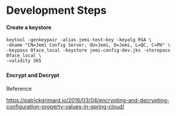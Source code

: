 # Development Steps

#### Create a keystore

```
keytool -genkeypair -alias jemi-test-key -keyalg RSA \
-dname "CN=Jemi Config Server, OU=Jemi, O=Jemi, L=QC, C=PH" \
-keypass 0face_local -keystore jemi-config-dev.jks -storepass 0face_local \
-validity 365
```

### 

#### Encrypt and Decrypt







Reference

https://patrickgrimard.io/2016/03/04/encrypting-and-decrypting-configuration-property-values-in-spring-cloud/



[Encrypting and  Decrypting Configuration Property Values in Spring Cloud]: https://patrickgrimard.io/2016/03/04/encrypting-and-decrypting-configuration-property-values-in-spring-cloud/	" ENCRYPTING AND DECRYPTING CONFIGURATION PROPERTY VALUES IN SPRING CLOUD"


